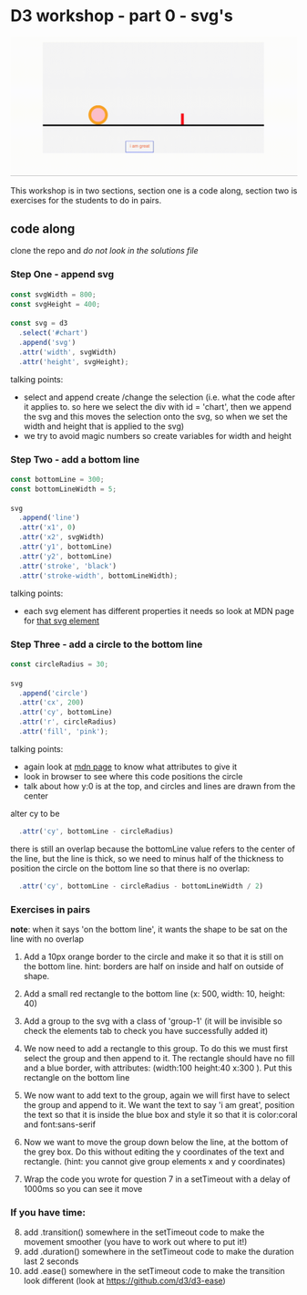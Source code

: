 # D3 workshop - part 0 - svg's

![](./svg-gif.gif)

This workshop is in two sections, section one is a code along, section two is exercises for the students to do in pairs.

## code along

clone the repo and _do not look in the solutions file_

### Step One - append svg

```js
const svgWidth = 800;
const svgHeight = 400;

const svg = d3
  .select('#chart')
  .append('svg')
  .attr('width', svgWidth)
  .attr('height', svgHeight);
```

talking points:

- select and append create /change the selection (i.e. what the code after it applies to. so here we select the div with id = 'chart', then we append the svg and this moves the selection onto the svg, so when we set the width and height that is applied to the svg)
- we try to avoid magic numbers so create variables for width and height

### Step Two - add a bottom line

```js
const bottomLine = 300;
const bottomLineWidth = 5;

svg
  .append('line')
  .attr('x1', 0)
  .attr('x2', svgWidth)
  .attr('y1', bottomLine)
  .attr('y2', bottomLine)
  .attr('stroke', 'black')
  .attr('stroke-width', bottomLineWidth);
```

talking points:

- each svg element has different properties it needs so look at MDN page for [that svg element](https://developer.mozilla.org/en-US/docs/Web/SVG/Element/line)

### Step Three - add a circle to the bottom line

```js
const circleRadius = 30;

svg
  .append('circle')
  .attr('cx', 200)
  .attr('cy', bottomLine)
  .attr('r', circleRadius)
  .attr('fill', 'pink');
```

talking points:

- again look at [mdn page](https://developer.mozilla.org/en-US/docs/Web/SVG/Element/circle) to know what attributes to give it
- look in browser to see where this code positions the circle
- talk about how y:0 is at the top, and circles and lines are drawn from the center

alter cy to be

```js
  .attr('cy', bottomLine - circleRadius)
```

there is still an overlap because the bottomLine value refers to the center of the line, but the line is thick, so we need to minus half of the thickness to position the circle on the bottom line so that there is no overlap:

```js
  .attr('cy', bottomLine - circleRadius - bottomLineWidth / 2)
```

### Exercises in pairs

**note**: when it says 'on the bottom line', it wants the shape to be sat on the line with no overlap

1. Add a 10px orange border to the circle and make it so that it is still on the bottom line. hint: borders are half on inside and half on outside of shape.
2. Add a small red rectangle to the bottom line (x: 500, width: 10, height: 40)
3. Add a group to the svg with a class of 'group-1' (it will be invisible so check the elements tab to check you have successfully added it)

4. We now need to add a rectangle to this group. To do this we must first select the group and then append to it. The rectangle should have no fill and a blue border, with attributes: (width:100 height:40 x:300 ). Put this rectangle on the bottom line
5. We now want to add text to the group, again we will first have to select the group and append to it. We want the text to say 'i am great', position the text so that it is inside the blue box and style it so that it is color:coral and font:sans-serif
6. Now we want to move the group down below the line, at the bottom of the grey box. Do this without editing the y coordinates of the text and rectangle. (hint: you cannot give group elements x and y coordinates)
7. Wrap the code you wrote for question 7 in a setTimeout with a delay of 1000ms so you can see it move

### If you have time:

8. add .transition() somewhere in the setTimeout code to make the movement smoother (you have to work out where to put it!)
9. add .duration() somewhere in the setTimeout code to make the duration last 2 seconds
10. add .ease() somewhere in the setTimeout code to make the transition look different (look at https://github.com/d3/d3-ease)
